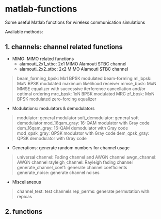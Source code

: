 # matlab-functions
Some useful Matlab functions for wireless communication simulations

Avaliable methods:
## 1. channels: channel related functions
- MIMO: MIMO related functions
  + alamouti_2x1_stbc: 2x1 MIMO Alamouti STBC channel
  + alamouti_2x2_stbc: 2x2 MIMO Alamouti STBC channel
> beam_forming_bpsk: Mx1 BPSK modulated beam-forming
> ml_bpsk: MxN BPSK modulated maximum likelihood receiver
> mmse_bpsk: MxN MMSE equalizer with successive iterference cancellation and/or optimal ordering
> mrc_bpsk: 1xN BPSK modulated MRC
> zf_bpsk: MxN BPSK modulated zero-forcing equalizer

- Modulations: modulators & demodulators
> modulator: general modulator
> soft_demodulator: general soft demodulator
> mod_16qam_gray: 16-QAM modulator with Gray code
> dem_16qam_gray: 16-QAM demodulator with Gray code
> mod_qpsk_gray: QPSK modulator with Gray code
> dem_qpsk_gray: QPSK demodulator with Gray code

- Generations: generate random numbers for channel usage
> universal channel: Fading channel and AWGN channel
> awgn_channel: AWGN channel
> rayleigh_channel: Rayleigh fading channel
> generate_channel_coeff: generate channel coefficients
> generate_noise: generate channel noises

- Miscellaneous
> channel_test: test channels
> rep_perms: generate permutation with repicas

## 2. functions
